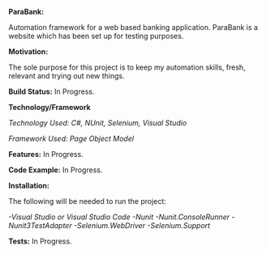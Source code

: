 **ParaBank:**

Automation framework for a web based banking application. ParaBank is a website which has been set up for testing purposes.

**Motivation:**

The sole purpose for this project is to keep my automation skills, fresh, relevant and trying out new things. 

**Build Status:**
In Progress.

**Technology/Framework**

*Technology Used: C#, NUnit, Selenium, Visual Studio*

*Framework Used: Page Object Model*

**Features:** 
In Progress.

**Code Example:**
In Progress.

**Installation:**

The following will be needed to run the project:

*-Visual Studio or Visual Studio Code*
*-Nunit*
*-Nunit.ConsoleRunner*
*-Nunit3TestAdapter*
*-Selenium.WebDriver*
*-Selenium.Support*

**Tests:**
In Progress.







